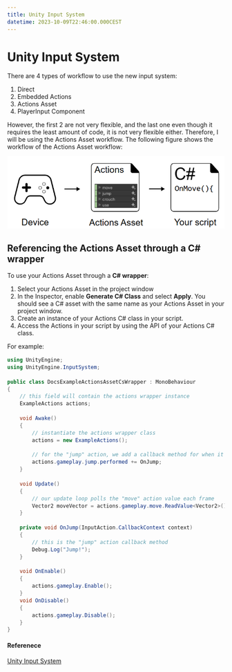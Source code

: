 ```yaml
---
title: Unity Input System
datetime: 2023-10-09T22:46:00.000CEST
---
```

# Unity Input System
There are 4 types of workflow to use the new input system:
1. Direct
2. Embedded Actions
3. Actions Asset
4. PlayerInput Component

However, the first 2 are not very flexible, and the last one even though it requires the least amount of code, it is not very flexible either. Therefore, I will be using the Actions Asset workflow. The following figure shows the workflow of the Actions Asset workflow:

![Actions Asset Workflow](images/Unity_Input_System/workflow.png)

## Referencing the Actions Asset through a C# wrapper
To use your Actions Asset through a **C# wrapper**:

1. Select your Actions Asset in the project window
2. In the Inspector, enable **Generate C# Class** and select **Apply**. You should see a C# asset with the same name as your Actions Asset in your project window.
3. Create an instance of your Actions C# class in your script.
4. Access the Actions in your script by using the API of your Actions C# class.

For example:
```C#
using UnityEngine;
using UnityEngine.InputSystem;

public class DocsExampleActionsAssetCsWrapper : MonoBehaviour
{
    // this field will contain the actions wrapper instance
    ExampleActions actions;

    void Awake()
    {
        // instantiate the actions wrapper class
        actions = new ExampleActions();

        // for the "jump" action, we add a callback method for when it is performed
        actions.gameplay.jump.performed += OnJump;
    }

    void Update()
    {
        // our update loop polls the "move" action value each frame
        Vector2 moveVector = actions.gameplay.move.ReadValue<Vector2>();
    }

    private void OnJump(InputAction.CallbackContext context)
    {
        // this is the "jump" action callback method
        Debug.Log("Jump!");
    }

    void OnEnable()
    {
        actions.gameplay.Enable();
    }
    void OnDisable()
    {
        actions.gameplay.Disable();
    }
}
```
#### Referenece
[Unity Input System](https://docs.unity3d.com/Packages/com.unity.inputsystem@1.7/manual/Workflow-ActionsAsset.html)